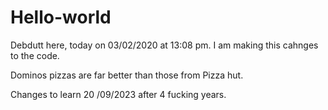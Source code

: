 # Hello-world

Debdutt here, today on 03/02/2020 at 13:08 pm. I am making this cahnges to the code.

Dominos pizzas are far better than those from Pizza hut.

Changes to learn 20 /09/2023 after 4 fucking years.